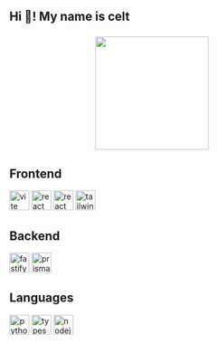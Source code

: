 <h2 align="left">Hi 👋! My name is celt</h2>

###

<div align="center">
  <img src="https://github-readme-stats-fast.vercel.app/api?username=thatcelt&theme=shadow_red&show_icons=true" style="height: 200px"/>
</div>

###
## Frontend

<div align="left">
  <img src="https://img.shields.io/badge/Vite-B73BFE?style=for-the-badge&logo=vite&logoColor=FFD62E" height="35" alt="vite"  />
  <img src="https://img.shields.io/badge/React-20232A?style=for-the-badge&logo=react&logoColor=61DAFB" height="35" alt="react"  />
  <img src="https://img.shields.io/badge/React_Router-CA4245?style=for-the-badge&logo=react-router&logoColor=white" height="35" alt="react router"  />
  <img src="https://img.shields.io/badge/Tailwind_CSS-38B2AC?style=for-the-badge&logo=tailwind-css&logoColor=white" height="35" alt="tailwindcss"  />
</div>

## Backend

<div align="left">
  <img src="https://img.shields.io/badge/fastify-202020?style=for-the-badge&logo=fastify&logoColor=white" height="35" alt="fastify"  />
  <img src="https://img.shields.io/badge/Prisma-3982CE?style=for-the-badge&logo=Prisma&logoColor=white" height="35" alt="prisma"  />
</div>

## Languages

<div align="left">
  <img src="https://img.shields.io/badge/Python-FFD43B?style=for-the-badge&logo=python&logoColor=blue" height="35" alt="python"  />
  <img src="https://img.shields.io/badge/TypeScript-007ACC?style=for-the-badge&logo=typescript&logoColor=white" height="35" alt="typescript"  />
  <img src="https://img.shields.io/badge/Node%20js-339933?style=for-the-badge&logo=nodedotjs&logoColor=white" height="35" alt="nodejs"  />
</div>
